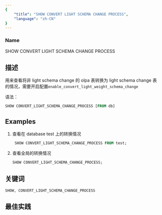 ```yaml
---
{
    "title": "SHOW CONVERT LIGHT SCHEMA CHANGE PROCESS",
    "language": "zh-CN"
}
---
```


<!--
Licensed to the Apache Software Foundation (ASF) under one
or more contributor license agreements.  See the NOTICE file
distributed with this work for additional information
regarding copyright ownership.  The ASF licenses this file
to you under the Apache License, Version 2.0 (the
"License"); you may not use this file except in compliance
with the License.  You may obtain a copy of the License at

  http://www.apache.org/licenses/LICENSE-2.0

Unless required by applicable law or agreed to in writing,
software distributed under the License is distributed on an
"AS IS" BASIS, WITHOUT WARRANTIES OR CONDITIONS OF ANY
KIND, either express or implied.  See the License for the
specific language governing permissions and limitations
under the License.
-->

### Name

SHOW CONVERT LIGHT SCHEMA CHANGE PROCESS

## 描述

用来查看将非 light schema change 的 olpa 表转换为 light schema change 表的情况，需要开启配置`enable_convert_light_weight_schema_change`

语法：


```sql
SHOW CONVERT_LIGHT_SCHEMA_CHANGE_PROCESS [FROM db]
```

## Examples

1. 查看在 database test 上的转换情况

    ```sql
     SHOW CONVERT_LIGHT_SCHEMA_CHANGE_PROCESS FROM test;
    ```

2. 查看全局的转换情况

    ```sql
    SHOW CONVERT_LIGHT_SCHEMA_CHANGE_PROCESS;
    ```


## 关键词

    SHOW, CONVERT_LIGHT_SCHEMA_CHANGE_PROCESS

## 最佳实践